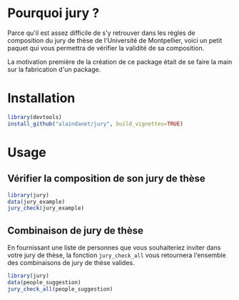 # Pourquoi jury ?

Parce qu'il est assez difficile de s'y retrouver dans les règles de composition
du jury de thèse de l'Université de Montpellier, voici un petit paquet qui vous
permettra de vérifier la validité de sa composition.

La motivation première de la création de ce package était de se faire la main
sur la fabrication d'un package.

# Installation

```r
library(devtools)
install_github("alaindanet/jury", build_vignettes=TRUE)
```

# Usage

## Vérifier la composition de son jury de thèse

```r
library(jury)
data(jury_example)
jury_check(jury_example)
```

## Combinaison de jury de thèse

En fournissant une liste de personnes que vous souhaiteriez inviter dans votre
jury de thèse, la fonction `jury_check_all` vous retournera l'ensemble des
combinaisons de jury de thèse valides.


```r
library(jury)
data(people_suggestion)
jury_check_all(people_suggestion)
```
